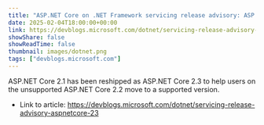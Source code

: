 ```yaml
---
title: "ASP.NET Core on .NET Framework servicing release advisory: ASP.NET Core 2.3"
date: 2025-02-04T18:00:00+00:00
link: https://devblogs.microsoft.com/dotnet/servicing-release-advisory-aspnetcore-23
showShare: false
showReadTime: false
thumbnail: images/dotnet.png
tags: ["devblogs.microsoft.com"]
---
```

ASP.NET Core 2.1 has been reshipped as ASP.NET Core 2.3 to help users on the unsupported ASP.NET Core 2.2 move to a supported version.

- Link to article: https://devblogs.microsoft.com/dotnet/servicing-release-advisory-aspnetcore-23